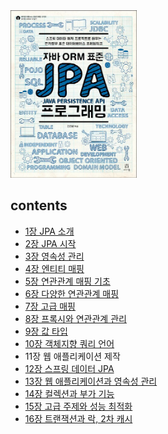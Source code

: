<img src="img.png" width="40%">

## contents

- [1장 JPA 소개](contents/1/README.md)
- [2장 JPA 시작](contents/2/README.md)
- [3장 영속성 관리](contents/3/README.md)
- [4장 엔티티 매핑](contents/4/README.md)
- [5장 연관관계 매핑 기초](contents/5/README.md)
- [6장 다양한 연관관계 매핑](contents/6/README.md)
- [7장 고급 매핑](contents/7/README.md)
- [8장 프록시와 연관관계 관리](contents/8/README.md)
- [9장 값 타입](contents/9/README.md)
- [10장 객체지향 쿼리 언어](contents/10/README.md)
- 11장 웹 애플리케이션 제작
- [12장 스프링 데이터 JPA](contents/12/README.md)
- [13장 웹 애플리케이션과 영속성 관리](contents/13/README.md)
- [14장 컬렉션과 부가 기능](contents/14/README.md)
- [15장 고급 주제와 성능 최적화](contents/15/README.md)
- [16장 트랜잭션과 락, 2차 캐시](contents/16/README.md)
